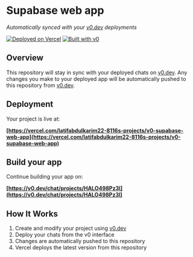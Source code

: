 # Supabase web app

*Automatically synced with your [v0.dev](https://v0.dev) deployments*

[![Deployed on Vercel](https://img.shields.io/badge/Deployed%20on-Vercel-black?style=for-the-badge&logo=vercel)](https://vercel.com/latifabdulkarim22-8116s-projects/v0-supabase-web-app)
[![Built with v0](https://img.shields.io/badge/Built%20with-v0.dev-black?style=for-the-badge)](https://v0.dev/chat/projects/HALO498Pz3I)

## Overview

This repository will stay in sync with your deployed chats on [v0.dev](https://v0.dev).
Any changes you make to your deployed app will be automatically pushed to this repository from [v0.dev](https://v0.dev).

## Deployment

Your project is live at:

**[https://vercel.com/latifabdulkarim22-8116s-projects/v0-supabase-web-app](https://vercel.com/latifabdulkarim22-8116s-projects/v0-supabase-web-app)**

## Build your app

Continue building your app on:

**[https://v0.dev/chat/projects/HALO498Pz3I](https://v0.dev/chat/projects/HALO498Pz3I)**

## How It Works

1. Create and modify your project using [v0.dev](https://v0.dev)
2. Deploy your chats from the v0 interface
3. Changes are automatically pushed to this repository
4. Vercel deploys the latest version from this repository
